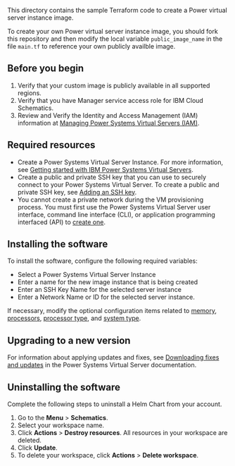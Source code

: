 This directory contains the sample Terraform code to create a Power virtual server instance image. 

To create your own Power virtual server instance image, you should fork this repository and then modify the local variable `public_image_name` in the file `main.tf` to reference your own publicly availble image.

## Before you begin

  1. Verify that your custom image is publicly available in all supported regions.
  2. Verify that you have Manager service access role for IBM Cloud Schematics.
  3. Review and Verify the Identity and Access Management (IAM) information at [Managing Power Systems Virtual Servers (IAM)](https://cloud.ibm.com/docs/power-iaas?topic=power-iaas-managing-resources-and-users).

## Required resources

  * Create a Power Systems Virtual Server Instance. For more information, see [Getting started with IBM Power Systems Virtual Servers](https://cloud.ibm.com/docs/power-iaas?topic=power-iaas-getting-started).  
  * Create a public and private SSH key that you can use to securely connect to your Power Systems Virtual Server. To create a public and private SSH key, see [Adding an SSH key](https://cloud.ibm.com/docs/ssh-keys?topic=ssh-keys-adding-an-ssh-key).
  * You cannot create a private network during the VM provisioning process. You must first use the Power Systems Virtual Server user interface, command line interface (CLI), or application programming interfaced (API) to [create one](https://cloud.ibm.com/docs/power-iaas?topic=power-iaas-configuring-subnet).
  
## Installing the software

To install the software, configure the following required variables:
  * Select a Power Systems Virtual Server Instance
  * Enter a name for the new image instance that is being created
  * Enter an SSH Key Name for the selected server instance
  * Enter a Network Name or ID for the selected server instance.  

If necessary, modify the optional configuration items related to [memory](https://registry.terraform.io/providers/IBM-Cloud/ibm/latest/docs/resources/pi_instance#pi_memory), [processors](https://registry.terraform.io/providers/IBM-Cloud/ibm/latest/docs/resources/pi_instance#pi_processors), [processor type](https://registry.terraform.io/providers/IBM-Cloud/ibm/latest/docs/resources/pi_instance#pi_proc_type), and [system type](https://registry.terraform.io/providers/IBM-Cloud/ibm/latest/docs/resources/pi_instance#pi_sys_type).

## Upgrading to a new version

For information about applying updates and fixes, see [Downloading fixes and updates](https://cloud.ibm.com/docs/power-iaas?topic=power-iaas-downloading-fixes-updates) in the Power Systems Virtual Server documentation.

## Uninstalling the software

Complete the following steps to uninstall a Helm Chart from your account. 

1. Go to the **Menu** > **Schematics**.
2. Select your workspace name. 
3. Click **Actions** > **Destroy resources**. All resources in your workspace are deleted.
4. Click **Update**.
5. To delete your workspace, click **Actions** > **Delete workspace**. 
